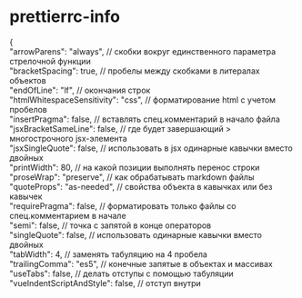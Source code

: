# prettierrc-info

{\
    "arrowParens": "always", // скобки вокруг единственного параметра стрелочной функции\
    "bracketSpacing": true, // пробелы между скобками в литералах объектов\
    "endOfLine": "lf", // окончания строк\
    "htmlWhitespaceSensitivity": "css", // форматирование html с учетом пробелов\
    "insertPragma": false, // вставлять спец.комментарий в начало файла\
    "jsxBracketSameLine": false, // где будет завершающий > многострочного jsx-элемента\
    "jsxSingleQuote": false, // использовать в jsx одинарные кавычки вместо двойных\
    "printWidth": 80, // на какой позиции выполнять перенос строки\
    "proseWrap": "preserve", // как обрабатывать markdown файлы\
    "quoteProps": "as-needed", // свойства объекта в кавычках или без кавычек\
    "requirePragma": false, // форматировать только файлы со спец.комментарием в начале\
    "semi": false, // точка с запятой в конце операторов\
    "singleQuote": false, // использовать одинарные кавычки вместо двойных\
    "tabWidth": 4, // заменять табуляцию на 4 пробела\
    "trailingComma": "es5", // конечные запятые в объектах и массивах\
    "useTabs": false, // делать отступы с помощью табуляции\
    "vueIndentScriptAndStyle": false, // отступ внутри <script> и <style> в vue файлах\
    "embeddedLanguageFormatting": "auto" // форматировать встроенный код\
}
